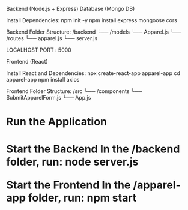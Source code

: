 Backend (Node.js + Express) Database (Mongo DB)


Install Dependencies:
    npm init -y
    npm install express mongoose cors

 Backend Folder Structure:
    /backend
    └── /models
        └── Apparel.js
    └── /routes
        └── apparel.js
    └── server.js

LOCALHOST PORT : 5000


 Frontend (React)

  Install React and Dependencies:
    npx create-react-app apparel-app
    cd apparel-app
    npm install axios


  Frontend Folder Structure:
    /src
    └── /components
        └── SubmitApparelForm.js
    └── App.js

<h1>Run the Application<h1/>

Start the Backend
    In the /backend folder, run: node server.js

Start the Frontend
    In the /apparel-app folder, run: npm start

 
 
